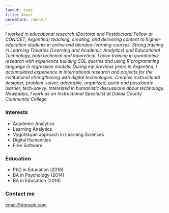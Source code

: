 ```yaml
---
layout: page
title: About
permalink: /about/
---
```


*I worked in educational research (Doctoral and Postdoctoral Fellow at CONICET, Argentina) teaching, creating, and delivering content to higher-education students in online and blended-learning courses. Strong training in Learning Theories (Learning and Academic Analytics) and Educational Technology, both technical and theoretical. I have training in quantitative research with experience building SQL queries and using R programming language in regression models. During my previous years in Argentina, I accumulated experience in international research and projects for the institutional strengthening with digital technologies. Creative instructional designer, problem-solver, adaptable, organized, quick and passionate learner, tech-savvy. Interested in humanistic discussions about technology. Nowadays, I work as an Instructional Specialist at Dallas County Community College*

### Interests

+ Academic Analytics
+ Learning Analytics
+ Vygotskyan approach in Learning Sciences
+ Digital Humanities
+ Free Software

### Education
+ PhD in Education (2016)
+ BA in Psychology (2014)
+ BA in Education (2010)

### Contact me

[email@domain.com](mailto:federicojferrero@gmail.com)
